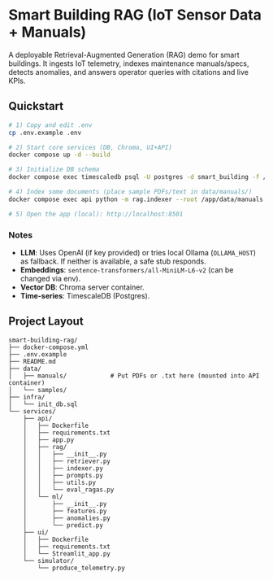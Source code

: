 # Smart Building RAG (IoT Sensor Data + Manuals)

A deployable Retrieval-Augmented Generation (RAG) demo for smart buildings. It ingests IoT telemetry, indexes maintenance manuals/specs, detects anomalies, and answers operator queries with citations and live KPIs.

## Quickstart

```bash
# 1) Copy and edit .env
cp .env.example .env

# 2) Start core services (DB, Chroma, UI+API)
docker compose up -d --build

# 3) Initialize DB schema
docker compose exec timescaledb psql -U postgres -d smart_building -f /docker-entrypoint-initdb.d/init_db.sql

# 4) Index some documents (place sample PDFs/text in data/manuals/)
docker compose exec api python -m rag.indexer --root /app/data/manuals

# 5) Open the app (local): http://localhost:8501
```

### Notes
- **LLM**: Uses OpenAI (if key provided) or tries local Ollama (`OLLAMA_HOST`) as fallback. If neither is available, a safe stub responds.
- **Embeddings**: `sentence-transformers/all-MiniLM-L6-v2` (can be changed via env).
- **Vector DB**: Chroma server container.
- **Time-series**: TimescaleDB (Postgres).

## Project Layout
```
smart-building-rag/
├── docker-compose.yml
├── .env.example
├── README.md
├── data/
│   ├── manuals/            # Put PDFs or .txt here (mounted into API container)
│   └── samples/
├── infra/
│   └── init_db.sql
└── services/
    ├── api/
    │   ├── Dockerfile
    │   ├── requirements.txt
    │   ├── app.py
    │   ├── rag/
    │   │   ├── __init__.py
    │   │   ├── retriever.py
    │   │   ├── indexer.py
    │   │   ├── prompts.py
    │   │   ├── utils.py
    │   │   └── eval_ragas.py
    │   └── ml/
    │       ├── __init__.py
    │       ├── features.py
    │       ├── anomalies.py
    │       └── predict.py
    ├── ui/
    │   ├── Dockerfile
    │   ├── requirements.txt
    │   └── Streamlit_app.py
    └── simulator/
        └── produce_telemetry.py
```
